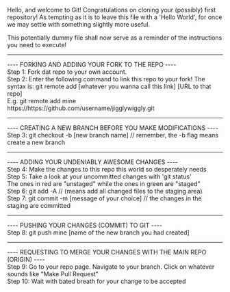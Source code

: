 Hello, and welcome to Git!
Congratulations on cloning your (possibly) first repository!
As tempting as it is to leave this file with a 'Hello World', for once we may settle with something slightly more useful.

This potentially dummy file shall now serve as a reminder of the instructions you need to execute!
<hr>
---- FORKING AND ADDING YOUR FORK TO THE REPO ----<br>
Step 1: Fork dat repo to your own account.<br>
Step 2: Enter the following command to link this repo to your fork! The syntax is: git remote add [whatever you wanna call this link] [URL to that repo]<br>
E.g. git remote add mine https://https://github.com/username/jigglywiggly.git
<hr>
---- CREATING A NEW BRANCH BEFORE YOU MAKE MODIFICATIONS ----<br>
Step 3: git checkout -b [new branch name] // remember, the -b flag means create a new branch<br>
<hr>
---- ADDING YOUR UNDENIABLY AWESOME CHANGES ----<br>
Step 4: Make the changes to this repo this world so desperately needs<br>
Step 5: Take a look at your uncommitted changes with 'git status'<br>
The ones in red are "unstaged" while the ones in green are "staged"<br>
Step 6: git add -A // (means add all changed files to the staging area)<br>
Step 7: git commit -m [message of your choice] // the changes in the staging are committed<br>
<hr>
---- PUSHING YOUR CHANGES (COMMIT) TO GIT ----<br>
Step 8: git push mine [name of the new branch you had created]<br>
<hr>
---- REQUESTING TO MERGE YOUR CHANGES WITH THE MAIN REPO (ORIGIN) ----<br>
Step 9: Go to your repo page. Navigate to your branch. Click on whatever sounds like "Make Pull Request"<br>
Step 10: Wait with bated breath for your change to be accepted<br>

